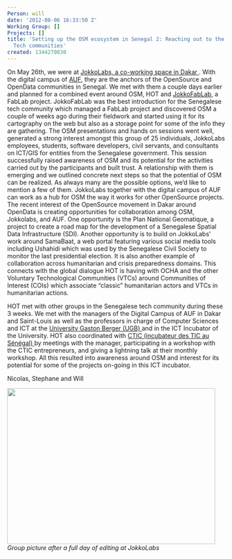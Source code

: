 ```yaml
---
Person: will
date: '2012-08-06 16:33:50 Z'
Working Group: []
Projects: []
title: 'Setting up the OSM ecosystem in Senegal 2: Reaching out to the Senegalese
  Tech communities'
created: 1344270830
---
```

<p>On May 26th, we were at <a href="http://www.jokkolabs.net/">JokkoLabs, a co-working space in Dakar </a>. With the digital campus of <a href="http://www.auf.org/bureau-afrique-de-l-ouest/"> AUF</a>, they are the anchors of the OpenSource and OpenData communities in Senegal. We met with them a couple days earlier and planned for a combined event around OSM, HOT and <a href="http://jokkofablab.wordpress.com/">JokkoFabLab</a>, a FabLab project. JokkoFabLab was the best introduction for the Senegalese tech community which managed a FabLab project and discovered OSM a couple of weeks ago during their fieldwork and started using it for its cartography on the web but also as a storage point for some of the info they are gathering. The OSM presentations and hands on sessions went well, generated a strong interest amongst this group of 25 individuals, JokkoLabs employees, students, software developers, civil servants, and consultants on ICT/GIS for entities from the Senegalese government. This session successfully raised awareness of OSM and its potential for the activities carried out by the participants and built trust. A relationship with them is emerging and we outlined concrete next steps so that the potential of OSM can be realized. As always many are the possible options, we’d like to mention a few of them. JokkoLabs together with the digital campus of AUF can work as a hub for OSM the way it works for other OpenSource projects. The recent interest of the OpenSource movement in Dakar around OpenData is creating opportunities for collaboration among OSM, Jokkolabs, and AUF. One opportunity is the Plan National Geomatique, a project to create a road map for the development of a Senegalese Spatial Data Infrastructure (SDI). Another opportunity is to build on JokkoLabs’ work around SamaBaat, a web portal featuring various social media tools including Ushahidi which was used by the Senegalese Civil Society to monitor the last presidential election. It is also another example of collaboration across humanitarian and crisis preparedness domains. This connects with the global dialogue HOT is having with OCHA and the other Voluntary Technological Communities (VTCs) around Communities of Interest (COIs) which associate “classic” humanitarian actors and VTCs in humanitarian actions.</p><p>HOT met with other groups in the Senegalese tech community during these 3 weeks. We met with the managers of the Digital Campus of AUF in Dakar and Saint-Louis as well as the professors in charge of Computer Sciences and ICT at the <a href="http://www.ugb.sn/"> University Gaston Berger (UGB) </a> and in the ICT Incubator of the University. HOT also coordinated with <a href="http://cticdakar.com/"> CTIC (incubateur des TIC au Sénégal) </a> by meetings with the manager, participating in a workshop with the CTIC entrepreneurs, and giving a lightning talk at their monthly workshop. All this resulted into awareness around OSM and interest for its potential for some of the projects on-going in this ICT incubator.</p><p>Nicolas, Stephane and Will</p><p><em><img class="image-large" src="/sites/default/files/styles/large/public/553835_463655630329527_1075723890_n_0.jpg?itok=E2aZPaER" alt="" width="480" height="360"><br>Group picture after a full day of editing at JokkoLabs</em></p>
